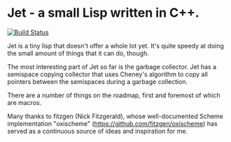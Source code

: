 # Jet - a small Lisp written in C++.

[![Build Status](https://travis-ci.org/swgillespie/jet.svg?branch=master)](https://travis-ci.org/swgillespie/jet)

Jet is a tiny lisp that doesn't offer a whole lot yet. It's quite speedy
at doing the small amount of things that it can do, though.

The most interesting part of Jet so far is the garbage collector. Jet has
a semispace copying collector that uses Cheney's algorithm to copy
all pointers between the semispaces during a garbage collection.

There are a number of things on the roadmap, first and foremost of which
are macros.

Many thanks to fitzgen (Nick Fitzgerald), whose well-documented
Scheme implementation "oxischeme" (https://github.com/fitzgen/oxischeme) has served as a continuous source
of ideas and inspiration for me.
